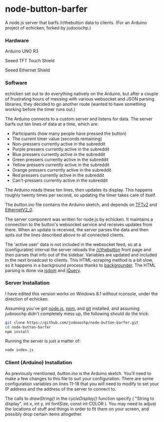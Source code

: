 # node-button-barfer
A node.js server that barfs /r/thebutton data to clients. (For an Arduino project of echicken, forked by judooochp.)

### Hardware

Arduino UNO R3

Seeed TFT Touch Shield

Seeed Ethernet Shield

### Software

echicken set out to do everything natively on the Arduino, but after a couple of frustrating hours of messing with various websocket and JSON parsing libraries, they decided to go another route (wanted to have something working before the timer runs out.) 

The Arduino connects to a custom server and listens for data.  The server barfs out ten lines of data at a time, which are:

- Participants (how many people have pressed the button)
- The current timer value (seconds remaining)
- Non-pressers currently active in the subreddit
- Purple pressers currently active in the subreddit
- Blue pressers currently active in the subreddit
- Green pressers currently active in the subreddit
- Yellow pressers currently active in the subreddit
- Orange pressers currently active in the subreddit
- Red pressers currently active in the subreddit
- Can't-pressers currently active in the subreddit

The Arduino reads these ten lines, then updates its display.  This happens roughly twenty times per second, so updating the timer takes care of itself.

The *button.ino* file contains the Arduino sketch, and depends on [TFTv2](https://github.com/Seeed-Studio/TFT_Touch_Shield_V2) and [EthernetV2_0](https://github.com/Seeed-Studio/Ethernet_Shield_W5200).

The server component was written for node.js by echicken.  It maintains a connection to the button's websocket service and receives updates from there.  When an update is received, the server parses the data and then spits out the lines described above to all connected clients.

The 'active user' data is not included in the websocket feed, so at a (configurable) interval the server reloads the [/r/thebutton](http://www.reddit.com/r/thebutton/) front page and then parses that info out of the sidebar.  Variables are updated and included in the next broadcast to clients.  This HTML-scraping method is a bit slow, so it happens in a background process thanks to [backgrounder](http://jolira.github.io/backgrounder/).  The HTML parsing is done via [jsdom](https://github.com/tmpvar/jsdom/tree/3.x) and [jQuery](https://jquery.com/).

### Server Installation

I have edited this version works on Windows 8.1 without rconsole, under the direction of echicken.

Assuming you've got [node.js](https://nodejs.org/), [npm](https://www.npmjs.com/), and [git](http://git-scm.com/downloads) installed, and assuming judooochp didn't completely mess up, the following should do the trick:

```sh
git clone https://github.com/judooochp/node-button-barfer.git
cd node-button-barfer
npm install
```

Running the server is just a matter of:
```sh
node index.js
```

### Client (Arduino) Installation

As previously mentioned, *button.ino* is the Arduino sketch.  You'll need to make a few changes to this file to suit your configuration.  There are some configuration variables on lines 11-18 that you will need to modify to set your IP address and the address of the server to connect to.

The calls to *drawString()* in the *cycleDisplay()* function specify ( "String to display", int x, int y, int fontSize, const int COLOR ). You may need to adjust the locations of stuff and things in order to fit them on your screen, and possibly drop certain items altogether.
